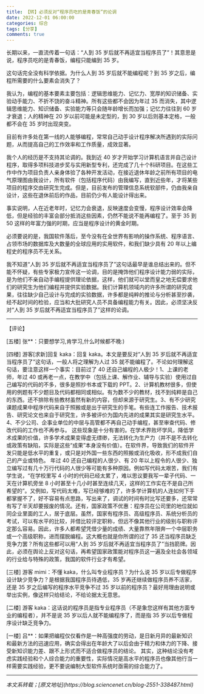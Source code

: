 ```yaml
---
title: 【转】必须反对“程序员吃的是青春饭”的论调
date: 2022-12-01 06:00:00
categories: 综合
tags: [分享]
comments: true
---
```


长期以来，一直流传着一句话：“人到 35 岁后就不再适宜当程序员了”！其意思是说，程序员吃的是青春饭，编程只能编到 35 岁。

这句话完全没有科学依据。为什么人到 35 岁后就不能编程呢？到 35 岁之后，编程所需要的什么要素会消失了？

我认为，编程的基本要素主要包括：逻辑思维能力、记忆力、宽厚的知识储备、实验动手能力、不折不饶的奋斗精神。所有这些都不会因为年过 35 而消失，其中逻辑思维能力、知识储备、实验能力等只会随年龄增长而加强；记忆力往往到 60 岁才衰退；人的精神在 20 岁以前可能是未定型的，到 30 岁以后则基本定格，一般都不会在 35 岁时出现突变。

目前有许多处在第一线的人能够编程，常常自己动手设计程序解决所遇到的实际问题，从而提高自己的工作效率和工作质量，成效显著。

我个人的经历是不支持其论调的。我到近 40 岁才开始学习计算机语言并自己设计程序，<!-- more -->取得多项科技进步奖与实用新型专利，还完成了几十个科研项目。在这些工作中作为项目负责人亲身体验了各种开发活动，在接近退休年龄之前所有项目的电气原理图由我设计，所有软件（包括程序代码）由我编写，直到近些年，才将某些项目的程序交由研究生完成。但是，目前发布的管理信息系统软部件，仍由我亲自设计，这些在退休前后的作品，目前仍少有人能设计得出来。

事实说明，人在近老年时，记忆力会衰退，反映速度会变慢，程序设计效率会降低，但是经验的丰富会部分抵消这些因素，仍然不能说不能再编程了。至于 35 到 50 这样的年富力强的时期，应当是程序设计的黄金时期。

必须要说的是，我国软件落后，至今没有在全世界有影响的操作系统、程序语言、占领市场的数据库及大数量的全球应用的实用软件，和我们缺少具有 20 年以上编程史的程序员不无关系。

我不知道“人到 35 岁后就不再适宜当程序员了”这句话最早是谁总结出来的。但不能不怀疑，有些专家极力宣传这一论调，目的是掩饰他们程序设计能力弱的实际，是为他们不亲自动手编程提供理论依据，这样，他们就可以堂而皇之地无偿要求他们的研究生为他们编程并提供实验数据。我们计算机领域内的许多所谓的研究成果，往往缺少自己设计与完成的实验数据，许多都是纯粹的推论与分析甚至抄袭，经不起时间的检验，应当和大批研究人员不具备编程能力有关。因此，必须坚决反对“人到 35 岁后就不再适宜当程序员了”这样的论调。

---

【评论】

[五楼] 张\*\*：只要想学习,肯学习,什么时候都不晚:)

[四楼] 游客[求新]回复 kaka：回复 kaka。本文是要反对“人到 35 岁后就不再适宜当程序员了”这句话，一般人将之理解为人过 35 就不能编程了。不论如何理解这句话，要注意这样一个事实：目前过了 40 还自己编程的人极少！1、上课的老师，年过 40 或再老一点，在教学中（包括上课、解作业、辅导与实验）使用过自己编写的代码的不多，很多是照抄书本或下载的 PPT。2、计算机教材很多，但使用的例题有不少题目及代码都相同或相似。有为数不少的教材，找不到纯粹是自己的东西。还不排除有些教材虽然有新的内容，但却来源于研究生。3、有不少研究课题成果中程序代码来自于照搬或是出于研究生的手笔。有些连工作报告、技术报告、研究论文也来自于研究生，许多被评价为国内先进的成果其实是研究生水平。4、不少公司、企事业单位的中层与高管都不再自己动手编程，甚至审查代码、修改代码的工作也不再参与。
这些现象是十分有害的。在学术界败坏学风，降低学术成果的价值，许多学术成果变得虚无缥缈，无法转化为生产力（并不是不去转化或政策有缺陷，实际是这些“成果”本身没有价值）。在软件界，导致我们的软件开发只能是低水平的重复，或只是对外国一些东西的照搬或消化吸收，形不成我们自己的产业或特色。
年过 40 还自己编程的人很少、有 20 年以上程令的人很少、独立编写过有几十万行代码的人很少等可能有多种原因。例如写代码太艰苦，我们有学生说，“在学校里写 4 小时的代码已经太累了，难以思议要我写一辈子代码、一天在计算机旁坐 8 小时甚至十几小时甚至连续几天，这样的工作实在不是自己所希望的”。又例如，写代码太难，写已经够难的了，许多学计算机的人连如何下手都掌握不了，好不容易有点思路，写出来了，调试的时间有时比写还要多，还常常有写了半天却要报废的情况。还有，国家政策不优惠：程序员在公司里的地位就如同企业里面的工人，居于底层。虽然，国家有程序员、高级程序员、系统分析员的考试，可以有水平的比较，并借比较评定职称，但远不像其他行业的级别与职称评定那么容易。因此，许多人都希望凭借少量的成绩、大量靠熬年限奔一个中层职务或一个高级职称，进而摆脱编程。这大概也就是你所谓的过了 35 还当程序员缺乏竞争力罢？所有这些都可以用“人到 35 岁后就不再适宜当程序员了”当挡箭牌。因此，必须在舆论上反对这句话，再希望国家政策能对程序员这一遍及全社会各领域的行业给与特殊的政策，我国的软件行业才有希望。

[三楼] 游客 mimi：不懂 kaka，什么叫专业程序员？为什么说 35 岁以后专做程序设计缺少竞争力？是根据我国程序员待遇低，35 岁再还继续做程序员养不活家，还是 35 岁之后编写的程序水平竞争不过 35 岁以前的程序员？最好用理由说明或举出实例，像这样只给结论，不给论据太无意思。

[二楼] 游客 kaka：这话说的程序员是指专业程序员（不是象您这样有其他方面专业的编程者），并不是说 35 岁以后人就不能编程序了，而是指 35 岁以后专做程序设计缺乏竞争力。

[一楼] 吕\*\*：如果把编程仅仅看作是一种高强度的劳动，是日新月异的最新知识和最新方法的迅速应用，确实会得出在年龄大了以后会由于精力和体力的下降、接受新知识能力差、跟不上形式而不适合做程序员的结论。
其实，这种结论没有考虑实践经验和个人综合能力的重要性，实际情况是高水平的程序员也像其他行当一样需要实践经验，更不要说编制大型软件系统时亟需的综合能力了。

---

<p id="div-border-top-green"><i>本文系转载；[原文地址](https://blog.sciencenet.cn/blog-2551-338487.html) 
</i></p>
